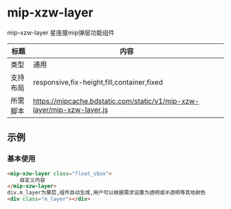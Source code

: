 # mip-xzw-layer
mip-xzw-layer 星座屋mip弹层功能组件

标题|内容
----|----
类型|通用
支持布局|responsive,fix-height,fill,container,fixed
所需脚本|https://mipcache.bdstatic.com/static/v1/mip-xzw-layer/mip-xzw-layer.js

## 示例

### 基本使用
```html 必须属性float_sbox标识弹层容器
<mip-xzw-layer class="float_sbox">
    自定义内容
</mip-xzw-layer>
div.m_layer为蒙层,组件自动生成,用户可以根据需求设置为透明或半透明等其他颜色
<div class="m_layer"></div>
